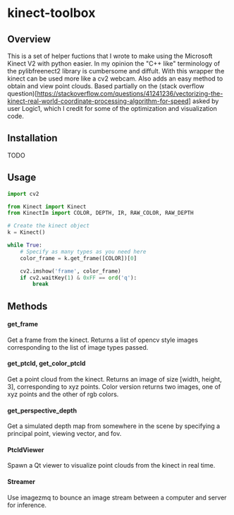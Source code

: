 # kinect-toolbox
## Overview
This is a set of helper fuctions that I wrote to make using the Microsoft Kinect V2 with python easier. In my opinion the "C++ like" terminology of the pylibfreenect2 library is cumbersome and diffult. With this wrapper the kinect can be used more like a cv2 webcam. Also adds an easy method to obtain and view point clouds. Based partially on the (stack overflow question)[https://stackoverflow.com/questions/41241236/vectorizing-the-kinect-real-world-coordinate-processing-algorithm-for-speed] asked by user Logic1, which I credit for some of the optimization and visualization code.

## Installation
TODO

## Usage
```python
import cv2

from Kinect import Kinect
from KinectIm import COLOR, DEPTH, IR, RAW_COLOR, RAW_DEPTH

# Create the kinect object
k = Kinect()

while True:
    # Specify as many types as you need here
    color_frame = k.get_frame([COLOR])[0]

    cv2.imshow('frame', color_frame)
    if cv2.waitKey(1) & 0xFF == ord('q'):
        break
```

## Methods
#### get_frame
Get a frame from the kinect. Returns a list of opencv style images corresponding to the list of image types passed.

#### get_ptcld, get_color_ptcld
Get a point cloud from the kinect. Returns an image of size [width, height, 3], corresponding to xyz points. Color version returns two images, one of xyz points and the other of rgb colors. 

#### get_perspective_depth
Get a simulated depth map from somewhere in the scene by specifying a principal point, viewing vector, and fov.

#### PtcldViewer
Spawn a Qt viewer to visualize point clouds from the kinect in real time. 

#### Streamer
Use imagezmq to bounce an image stream between a computer and server for inference.